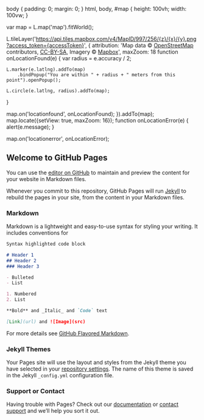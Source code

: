body {
    padding: 0;
    margin: 0;
}
html, body, #map {
    height: 100vh;
    width: 100vw;
}

<meta name="viewport" content="width=device-width, initial-scale=1.0, maximum-scale=1.0, user-scalable=no" />

var map = L.map('map').fitWorld();

L.tileLayer('https://api.tiles.mapbox.com/v4/MapID/997/256/{z}/{x}/{y}.png?access_token={accessToken}', {
    attribution: 'Map data &copy; <a href="http://openstreetmap.org">OpenStreetMap</a> contributors, <a href="http://creativecommons.org/licenses/by-sa/2.0/">CC-BY-SA</a>, Imagery © <a href="http://mapbox.com">Mapbox</a>',
    maxZoom: 18
    function onLocationFound(e) {
    var radius = e.accuracy / 2;

    L.marker(e.latlng).addTo(map)
        .bindPopup("You are within " + radius + " meters from this point").openPopup();

    L.circle(e.latlng, radius).addTo(map);
}

map.on('locationfound', onLocationFound);
}).addTo(map);
map.locate({setView: true, maxZoom: 16});
function onLocationError(e) {
    alert(e.message);
}

map.on('locationerror', onLocationError);
## Welcome to GitHub Pages

You can use the [editor on GitHub](https://github.com/xpgrindin/xpgrindin/edit/master/index.md) to maintain and preview the content for your website in Markdown files.

Whenever you commit to this repository, GitHub Pages will run [Jekyll](https://jekyllrb.com/) to rebuild the pages in your site, from the content in your Markdown files.

### Markdown

Markdown is a lightweight and easy-to-use syntax for styling your writing. It includes conventions for

```markdown
Syntax highlighted code block

# Header 1
## Header 2
### Header 3

- Bulleted
- List

1. Numbered
2. List

**Bold** and _Italic_ and `Code` text

[Link](url) and ![Image](src)
```

For more details see [GitHub Flavored Markdown](https://guides.github.com/features/mastering-markdown/).

### Jekyll Themes

Your Pages site will use the layout and styles from the Jekyll theme you have selected in your [repository settings](https://github.com/xpgrindin/xpgrindin/settings). The name of this theme is saved in the Jekyll `_config.yml` configuration file.

### Support or Contact

Having trouble with Pages? Check out our [documentation](https://help.github.com/categories/github-pages-basics/) or [contact support](https://github.com/contact) and we’ll help you sort it out.
